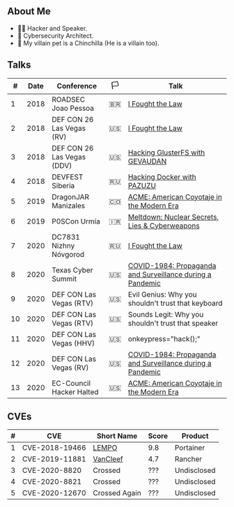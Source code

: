 ## About Me 

- 🏴‍☠️ Hacker and Speaker. 
- 🦾 Cybersecurity Architect.
- 🐀 My villain pet is a Chinchilla (He is a villain too).

## Talks
|#| Date | Conference | 🏳 | Talk |
|---|---|---|---|---|
| 1 | 2018 | ROADSEC Joao Pessoa | 🇧🇷 | [I Fought the Law](https://github.com/mauroeldritch/ifoughtthelaw) |
| 2 | 2018 | DEF CON 26 Las Vegas (RV) | 🇺🇸 | [I Fought the Law](https://github.com/mauroeldritch/ifoughtthelaw) |
| 3 | 2018 | DEF CON 26 Las Vegas (DDV) | 🇺🇸 | [Hacking GlusterFS with GEVAUDAN](https://github.com/mauroeldritch/GEVAUDAN) |
| 4 | 2018 | DEVFEST Siberia | 🇷🇺 | [Hacking Docker with PAZUZU](https://github.com/mauroeldritch/PAZUZU) |
| 5 | 2019 | DragonJAR Manizales | 🇨🇴 | [ACME: American Coyotaje in the Modern Era](https://github.com/mauroeldritch/acme) |
| 6 | 2019 | P0SCon Urmía | 🇮🇷 | [Meltdown: Nuclear Secrets, Lies & Cyberweapons](https://github.com/mauroeldritch/MELTDOWN) |
| 7 | 2020 | DC7831 Nizhny Nóvgorod | 🇷🇺 | [I Fought the Law](https://github.com/mauroeldritch/ifoughtthelaw) |
| 8 | 2020 | Texas Cyber Summit | 🇺🇸 | [COVID-1984: Propaganda and Surveillance during a Pandemic](https://github.com/mauroeldritch/covid-1984) |
| 9 | 2020 | DEF CON Las Vegas (RTV) | 🇺🇸 | Evil Genius: Why you shouldn't trust that keyboard |
| 10 | 2020 | DEF CON Las Vegas (RTV) | 🇺🇸 | Sounds Legit: Why you shouldn't trust that speaker |
| 11 | 2020 | DEF CON Las Vegas (HHV) | 🇺🇸 | onkeypress="hack();" |
| 12 | 2020 | DEF CON Las Vegas (RV) | 🇺🇸 | [COVID-1984: Propaganda and Surveillance during a Pandemic](https://github.com/mauroeldritch/covid-1984) |
| 13 | 2020 | EC-Council Hacker Halted | 🇺🇸 | [ACME: American Coyotaje in the Modern Era](https://github.com/mauroeldritch/acme) |

## CVEs
|#| CVE | Short Name | Score | Product |
|---|---|---|---|---|
| 1 | CVE-2018-19466 | [LEMPO](https://github.com/mauroeldritch/lempo) | 9.8 | Portainer |
| 2 | CVE-2019-11881 | [VanCleef](https://github.com/mauroeldritch/vancleef) | 4.7 | Rancher |
| 3 | CVE-2020-8820 | Crossed | ??? | Undisclosed |
| 4 | CVE-2020-8821 | Crossed | ??? | Undisclosed |
| 5 | CVE-2020-12670 | Crossed Again | ??? | Undisclosed |
